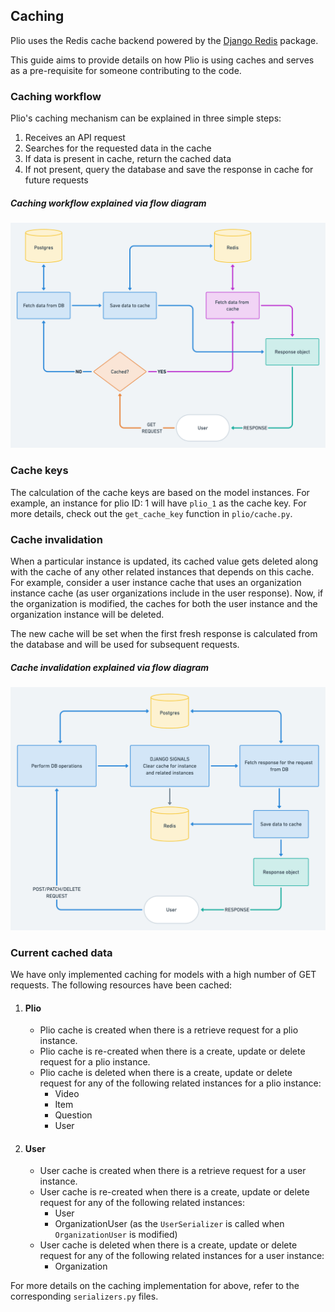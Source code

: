 ## Caching
Plio uses the Redis cache backend powered by the [Django Redis](https://github.com/jazzband/django-redis) package.

This guide aims to provide details on how Plio is using caches and serves as a pre-requisite for someone contributing to the code.

### Caching workflow
Plio's caching mechanism can be explained in three simple steps:
1. Receives an API request
2. Searches for the requested data in the cache
3. If data is present in cache, return the cached data
4. If not present, query the database and save the response in cache for future requests

##### Caching workflow explained via flow diagram
![Overview of caching](images/caching-workflow.png)


### Cache keys
The calculation of the cache keys are based on the model instances. For example, an instance for plio ID: 1 will have `plio_1` as the cache key.
For more details, check out the `get_cache_key` function in `plio/cache.py`.


### Cache invalidation
When a particular instance is updated, its cached value gets deleted along with the cache of any other related instances that depends on this cache. For example, consider a user instance cache that uses an organization instance cache (as user organizations include in the user response). Now, if the organization is modified, the caches for both the user instance and the organization instance will be deleted.

The new cache will be set when the first fresh response is calculated from the database and will be used for subsequent requests.

##### Cache invalidation explained via flow diagram
![Overview of caching](images/cache-invalidation-workflow.png)


### Current cached data
We have only implemented caching for models with a high number of GET requests. The following resources have been cached:
1. #### Plio
    - Plio cache is created when there is a retrieve request for a plio instance.
    - Plio cache is re-created when there is a create, update or delete request for a plio instance.
    - Plio cache is deleted when there is a create, update or delete request for any of the following related instances for a plio instance:
        - Video
        - Item
        - Question
        - User


2. #### User
    - User cache is created when there is a retrieve request for a user instance.
    - User cache is re-created when there is a create, update or delete request for any of the following related instances:
      - User
      - OrganizationUser (as the `UserSerializer` is called when `OrganizationUser` is modified)
    - User cache is deleted when there is a create, update or delete request for any of the following related instances for a user instance:
        - Organization

For more details on the caching implementation for above, refer to the corresponding `serializers.py` files.

